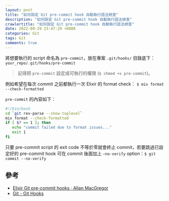 ```yaml
---
layout: post
title: "如何設定 Git pre-commit hook 自動執行語法檢查"
description: "如何設定 Git pre-commit hook 自動執行語法檢查"
crawlertitle: "如何設定 Git pre-commit hook 自動執行語法檢查"
date: 2022-09-29 23:47:29 +0800
categories: Git
tags: Git
comments: true
---
```


將想要執行的 script 命名為 `pre-commit`，放在專案 `.git/hooks/` 目錄底下： `your_repo/.git/hooks/pre-commit`

> 記得把 `pre-commit` 設定成可執行的權限 (`$ chmod +x pre-commit`)。

例如希望在每次 commit 之前都執行一次 Elixir 的 format check： `$ mix format --check-formatted`

`pre-commit` 的內容如下：

```bash
#!/bin/bash
cd `git rev-parse --show-toplevel`
mix format --check-formatted
if [ $? == 1 ]; then
   echo "commit failed due to format issues..."
   exit 1
fi
```

只要 pre-commit script 的 exit code 不等於零就會終止 commit，若要跳過已設定好的 pre-commit hook 可在 commit 後面加上 `—no-verify` option：`$ git commit --no-verify`

## 參考

* [Elixir Git pre-commit hooks · Allan MacGregor](https://allanmacgregor.com/til/elixir-git-pre-commit-hooks)
* [Git - Git Hooks](https://git-scm.com/book/en/v2/Customizing-Git-Git-Hooks)
